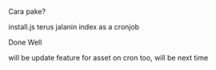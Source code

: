 Cara pake?

install.js terus jalanin index as a cronjob

Done Well


will be update feature for asset on cron too, will be next time
